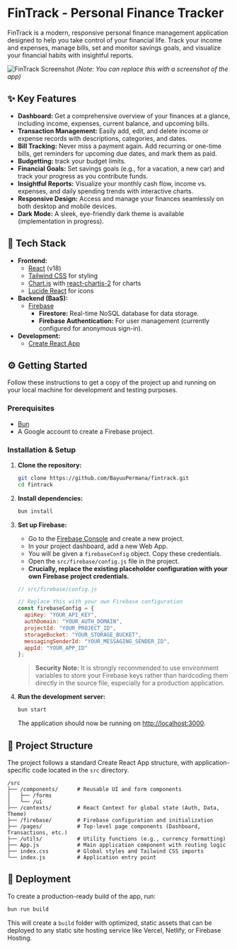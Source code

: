 # FinTrack - Personal Finance Tracker

FinTrack is a modern, responsive personal finance management application designed to help you take control of your financial life. Track your income and expenses, manage bills, set and monitor savings goals, and visualize your financial habits with insightful reports.

![FinTrack Screenshot](https://i.imgur.com/YOUR_SCREENSHOT_URL.png) 
*(Note: You can replace this with a screenshot of the app)*

## ✨ Key Features

*   **Dashboard:** Get a comprehensive overview of your finances at a glance, including income, expenses, current balance, and upcoming bills.
*   **Transaction Management:** Easily add, edit, and delete income or expense records with descriptions, categories, and dates.
*   **Bill Tracking:** Never miss a payment again. Add recurring or one-time bills, get reminders for upcoming due dates, and mark them as paid.
*   **Budgetting:** track your budget limits.
*   **Financial Goals:** Set savings goals (e.g., for a vacation, a new car) and track your progress as you contribute funds.
*   **Insightful Reports:** Visualize your monthly cash flow, income vs. expenses, and daily spending trends with interactive charts.
*   **Responsive Design:** Access and manage your finances seamlessly on both desktop and mobile devices.
*   **Dark Mode:** A sleek, eye-friendly dark theme is available (implementation in progress).

## 🚀 Tech Stack

*   **Frontend:**
    *   [React](https://reactjs.org/) (v18)
    *   [Tailwind CSS](https://tailwindcss.com/) for styling
    *   [Chart.js](https://www.chartjs.org/) with [react-chartjs-2](https://react-chartjs-2.js.org/) for charts
    *   [Lucide React](https://lucide.dev/) for icons
*   **Backend (BaaS):**
    *   [Firebase](https://firebase.google.com/)
        *   **Firestore:** Real-time NoSQL database for data storage.
        *   **Firebase Authentication:** For user management (currently configured for anonymous sign-in).
*   **Development:**
    *   [Create React App](https://create-react-app.dev/)

## ⚙️ Getting Started

Follow these instructions to get a copy of the project up and running on your local machine for development and testing purposes.

### Prerequisites

*   [Bun](https://bun.sh/)
*   A Google account to create a Firebase project.

### Installation & Setup

1.  **Clone the repository:**
    ```sh
    git clone https://github.com/BayuuPermana/fintrack.git
    cd fintrack
    ```

2.  **Install dependencies:**
    ```sh
    bun install
    ```

3.  **Set up Firebase:**
    *   Go to the [Firebase Console](https://console.firebase.google.com/) and create a new project.
    *   In your project dashboard, add a new Web App.
    *   You will be given a `firebaseConfig` object. Copy these credentials.
    *   Open the `src/firebase/config.js` file in the project.
    *   **Crucially, replace the existing placeholder configuration with your own Firebase project credentials.**

    ```javascript
    // src/firebase/config.js

    // Replace this with your own Firebase configuration
    const firebaseConfig = {
      apiKey: "YOUR_API_KEY",
      authDomain: "YOUR_AUTH_DOMAIN",
      projectId: "YOUR_PROJECT_ID",
      storageBucket: "YOUR_STORAGE_BUCKET",
      messagingSenderId: "YOUR_MESSAGING_SENDER_ID",
      appId: "YOUR_APP_ID"
    };
    ```
    > **Security Note:** It is strongly recommended to use environment variables to store your Firebase keys rather than hardcoding them directly in the source file, especially for a production application.

4.  **Run the development server:**
    ```sh
    bun start
    ```
    The application should now be running on [http://localhost:3000](http://localhost:3000).

## 📂 Project Structure

The project follows a standard Create React App structure, with application-specific code located in the `src` directory.

```
/src
├── /components/      # Reusable UI and form components
│   ├── /forms
│   └── /ui
├── /contexts/        # React Context for global state (Auth, Data, Theme)
├── /firebase/        # Firebase configuration and initialization
├── /pages/           # Top-level page components (Dashboard, Transactions, etc.)
├── /utils/           # Utility functions (e.g., currency formatting)
├── App.js            # Main application component with routing logic
├── index.css         # Global styles and Tailwind CSS imports
└── index.js          # Application entry point
```

## 🚀 Deployment

To create a production-ready build of the app, run:

```sh
bun run build
```

This will create a `build` folder with optimized, static assets that can be deployed to any static site hosting service like Vercel, Netlify, or Firebase Hosting.
